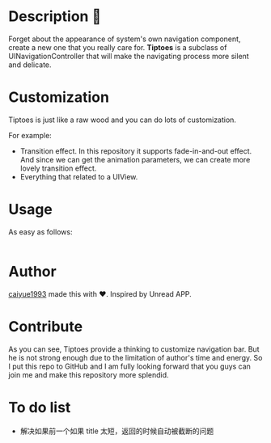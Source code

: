 
# Description 🍃
Forget about the appearance of system's own navigation component, create a new one that you really care for. **Tiptoes** is a subclass of UINavigationController that will make the navigating process more silent and delicate. 

# Customization 
Tiptoes is just like a raw wood and you can do lots of customization.

For example:

- Transition effect. In this repository it supports fade-in-and-out effect. And since we can get the animation parameters, we can create more lovely transition effect.
- Everything that related to a UIView. 

# Usage
As easy as follows:
```Swift

```

# Author
[caiyue1993](https://github.com/caiyue1993) made this with ❤️. Inspired by Unread APP.

# Contribute
As you can see, Tiptoes provide a thinking to customize navigation bar. But he is not strong enough due to the limitation of author's time and energy. So I put this repo to GitHub and I am fully looking forward that you guys can join me and make this repository more splendid.

# To do list

- 解决如果前一个如果 title 太短，返回的时候自动被截断的问题

